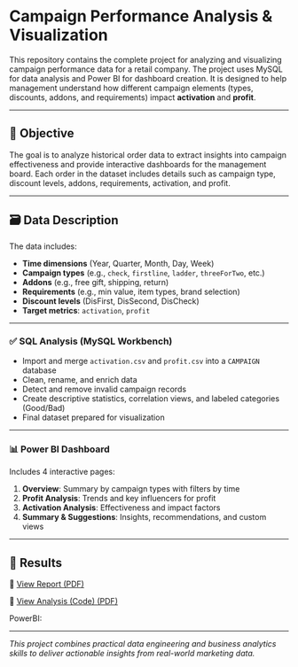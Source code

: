 # Campaign Performance Analysis & Visualization

This repository contains the complete project for analyzing and visualizing campaign performance data for a retail company. The project uses MySQL for data analysis and Power BI for dashboard creation. It is designed to help management understand how different campaign elements (types, discounts, addons, and requirements) impact **activation** and **profit**.

---

## 🎯 Objective

The goal is to analyze historical order data to extract insights into campaign effectiveness and provide interactive dashboards for the management board. Each order in the dataset includes details such as campaign type, discount levels, addons, requirements, activation, and profit.

---

## 🗃️ Data Description

The data includes:

- **Time dimensions** (Year, Quarter, Month, Day, Week)
- **Campaign types** (e.g., `check`, `firstline`, `ladder`, `threeForTwo`, etc.)
- **Addons** (e.g., free gift, shipping, return)
- **Requirements** (e.g., min value, item types, brand selection)
- **Discount levels** (DisFirst, DisSecond, DisCheck)
- **Target metrics**: `activation`, `profit`

---

### ✅ SQL Analysis (MySQL Workbench)
- Import and merge `activation.csv` and `profit.csv` into a `CAMPAIGN` database
- Clean, rename, and enrich data
- Detect and remove invalid campaign records
- Create descriptive statistics, correlation views, and labeled categories (Good/Bad)
- Final dataset prepared for visualization

---

### 📊 Power BI Dashboard
Includes 4 interactive pages:

1. **Overview**: Summary by campaign types with filters by time
2. **Profit Analysis**: Trends and key influencers for profit
3. **Activation Analysis**: Effectiveness and impact factors
4. **Summary & Suggestions**: Insights, recommendations, and custom views

---

## 🧾 Results

📄 [View Report (PDF)](./documents/report-dataanalysis.pdf.pdf)

📄 [View Analysis (Code) (PDF)](./documents/dataanalysis-compl.pdf.pdf)

PowerBI:




---

_This project combines practical data engineering and business analytics skills to deliver actionable insights from real-world marketing data._
